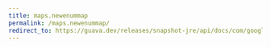 ```yaml
---
title: maps.newenummap
permalink: /maps.newenummap/
redirect_to: https://guava.dev/releases/snapshot-jre/api/docs/com/google/common/collect/Maps.html#newEnumMap-java.util.Map-
---
```

